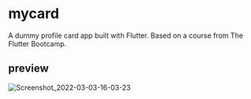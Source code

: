 # mycard

A dummy profile card app built with Flutter. 
Based on a course from The Flutter Bootcamp.

## preview

![Screenshot_2022-03-03-16-03-23](https://user-images.githubusercontent.com/78674813/156532655-a14500ae-59d0-4b5f-9da1-556c9680c636.png)
